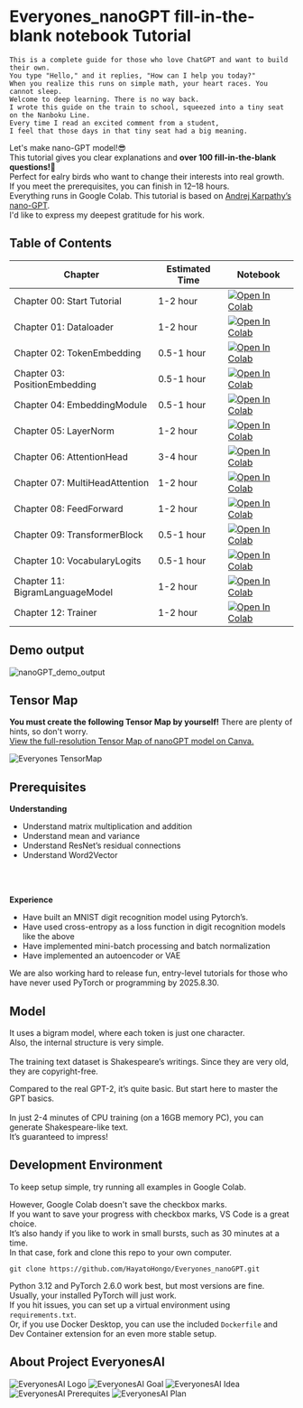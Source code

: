 # **Everyones_nanoGPT fill-in-the-blank notebook Tutorial**

```
This is a complete guide for those who love ChatGPT and want to build their own.  
You type "Hello," and it replies, "How can I help you today?"
When you realize this runs on simple math, your heart races. You cannot sleep.   
Welcome to deep learning. There is no way back.  
I wrote this guide on the train to school, squeezed into a tiny seat on the Nanboku Line.
Every time I read an excited comment from a student, 
I feel that those days in that tiny seat had a big meaning.
```

Let's make nano-GPT model!😎<br>
This tutorial gives you clear explanations and **over 100 fill-in-the-blank questions!🫨** <br>
Perfect for ealry birds who want to change their interests into real growth.<br>
If you meet the prerequisites, you can finish in 12–18 hours.<br>
Everything runs in Google Colab. This tutorial is based on [Andrej Karpathy’s nano-GPT](https://colab.research.google.com/drive/1JMLa53HDuA-i7ZBmqV7ZnA3c_fvtXnx-?usp=sharing). <br>
I'd like to express my deepest gratitude for his work.


## Table of Contents
| Chapter  | Estimated Time | Notebook  |
|---|---|---|
| Chapter 00: Start Tutorial      | 1-2 hour | [![Open In Colab](https://colab.research.google.com/assets/colab-badge.svg)](https://colab.research.google.com/github/HayatoHongo/Everyones_nanoGPT_ja/blob/main/Everyones_nanoGPT_TODO_ja/Everyones_nanoGPT_colab_Chapter00_TODO_ja.ipynb) |
| Chapter 01: Dataloader         | 1-2 hour | [![Open In Colab](https://colab.research.google.com/assets/colab-badge.svg)](https://colab.research.google.com/github/HayatoHongo/Everyones_nanoGPT_ja/blob/main/Everyones_nanoGPT_TODO_ja/Everyones_nanoGPT_colab_Chapter01_TODO_ja.ipynb) |
| Chapter 02: TokenEmbedding     | 0.5-1 hour | [![Open In Colab](https://colab.research.google.com/assets/colab-badge.svg)](https://colab.research.google.com/github/HayatoHongo/Everyones_nanoGPT_ja/blob/main/Everyones_nanoGPT_TODO_ja/Everyones_nanoGPT_colab_Chapter02_TODO_ja.ipynb) |
| Chapter 03: PositionEmbedding  | 0.5-1 hour | [![Open In Colab](https://colab.research.google.com/assets/colab-badge.svg)](https://colab.research.google.com/github/HayatoHongo/Everyones_nanoGPT_ja/blob/main/Everyones_nanoGPT_TODO_ja/Everyones_nanoGPT_colab_Chapter03_TODO_ja.ipynb) |
| Chapter 04: EmbeddingModule    | 0.5-1 hour | [![Open In Colab](https://colab.research.google.com/assets/colab-badge.svg)](https://colab.research.google.com/github/HayatoHongo/Everyones_nanoGPT_ja/blob/main/Everyones_nanoGPT_TODO_ja/Everyones_nanoGPT_colab_Chapter04_TODO_ja.ipynb) |
| Chapter 05: LayerNorm          | 1-2 hour | [![Open In Colab](https://colab.research.google.com/assets/colab-badge.svg)](https://colab.research.google.com/github/HayatoHongo/Everyones_nanoGPT_ja/blob/main/Everyones_nanoGPT_TODO_ja/Everyones_nanoGPT_colab_Chapter05_TODO_ja.ipynb) |
| Chapter 06: AttentionHead      | 3-4 hour | [![Open In Colab](https://colab.research.google.com/assets/colab-badge.svg)](https://colab.research.google.com/github/HayatoHongo/Everyones_nanoGPT_ja/blob/main/Everyones_nanoGPT_TODO_ja/Everyones_nanoGPT_colab_Chapter06_TODO_ja.ipynb) |
| Chapter 07: MultiHeadAttention | 1-2 hour | [![Open In Colab](https://colab.research.google.com/assets/colab-badge.svg)](https://colab.research.google.com/github/HayatoHongo/Everyones_nanoGPT_ja/blob/main/Everyones_nanoGPT_TODO_ja/Everyones_nanoGPT_colab_Chapter07_TODO_ja.ipynb) |
| Chapter 08: FeedForward        | 1-2 hour | [![Open In Colab](https://colab.research.google.com/assets/colab-badge.svg)](https://colab.research.google.com/github/HayatoHongo/Everyones_nanoGPT_ja/blob/main/Everyones_nanoGPT_TODO_ja/Everyones_nanoGPT_colab_Chapter08_TODO_ja.ipynb) |
| Chapter 09: TransformerBlock   | 0.5-1 hour | [![Open In Colab](https://colab.research.google.com/assets/colab-badge.svg)](https://colab.research.google.com/github/HayatoHongo/Everyones_nanoGPT_ja/blob/main/Everyones_nanoGPT_TODO_ja/Everyones_nanoGPT_colab_Chapter09_TODO_ja.ipynb) |
| Chapter 10: VocabularyLogits   | 0.5-1 hour | [![Open In Colab](https://colab.research.google.com/assets/colab-badge.svg)](https://colab.research.google.com/github/HayatoHongo/Everyones_nanoGPT_ja/blob/main/Everyones_nanoGPT_TODO_ja/Everyones_nanoGPT_colab_Chapter10_TODO_ja.ipynb) |
| Chapter 11: BigramLanguageModel| 1-2 hour | [![Open In Colab](https://colab.research.google.com/assets/colab-badge.svg)](https://colab.research.google.com/github/HayatoHongo/Everyones_nanoGPT_ja/blob/main/Everyones_nanoGPT_TODO_ja/Everyones_nanoGPT_colab_Chapter11_TODO_ja.ipynb) |
| Chapter 12: Trainer            | 1-2 hour | [![Open In Colab](https://colab.research.google.com/assets/colab-badge.svg)](https://colab.research.google.com/github/HayatoHongo/Everyones_nanoGPT_ja/blob/main/Everyones_nanoGPT_TODO_ja/Everyones_nanoGPT_colab_Chapter12_TODO_ja.ipynb) |

## **Demo output**
![nanoGPT_demo_output](assets/Everyones_nanoGPT_demo_output.png)

## **Tensor Map**
**You must create the following Tensor Map by yourself!** There are plenty of hints, so don't worry.<br>
[View the full-resolution Tensor Map of nanoGPT model on Canva.](https://www.canva.com/design/DAGskS8QP6k/1zs7IklaMrB_LncHn2I8pA/edit?utm_content=DAGskS8QP6k&utm_campaign=designshare&utm_medium=link2&utm_source=sharebutton)<br>

![Everyones TensorMap](assets/Everyones_nanoGPT_TensorMap_answer.png)

## **Prerequisites**

**Understanding**  
- Understand matrix multiplication and addition  
- Understand mean and variance  
- Understand ResNet’s residual connections  
- Understand Word2Vector  
<br>  
<br>  

**Experience**  
- Have built an MNIST digit recognition model using Pytorch’s.
- Have used cross-entropy as a loss function in digit recognition models like the above  
- Have implemented mini-batch processing and batch normalization  
- Have implemented an autoencoder or VAE

We are also working hard to release fun, entry-level tutorials for those who have never used PyTorch or programming by 2025.8.30.

## **Model**

It uses a bigram model, where each token is just one character.<br> 
Also, the internal structure is very simple.<br>  
The training text dataset is Shakespeare’s writings. Since they are very old, they are copyright-free.<br>

Compared to the real GPT-2, it’s quite basic. But start here to master the GPT basics.<br>  
In just 2-4 minutes of CPU training (on a 16GB memory PC), you can generate Shakespeare-like text.<br> 
It’s guaranteed to impress!<br>

## **Development Environment**

To keep setup simple, try running all examples in Google Colab.<br>

However, Google Colab doesn't save the checkbox marks.<br>
If you want to save your progress with checkbox marks, VS Code is a great choice.<br> 
It’s also handy if you like to work in small bursts, such as 30 minutes at a time.<br> 
In that case, fork and clone this repo to your own computer.<br>

```
git clone https://github.com/HayatoHongo/Everyones_nanoGPT.git
```

Python 3.12 and PyTorch 2.6.0 work best, but most versions are fine.<br> 
Usually, your installed PyTorch will just work.<br>
 If you hit issues, you can set up a virtual environment using `requirements.txt`.<br>
Or, if you use Docker Desktop, you can use the included `Dockerfile` and Dev Container extension for an even more stable setup.

## **About Project EveryonesAI**

![EveryonesAI Logo](assets/EveryonesAI_logo.png)
![EveryonesAI Goal](assets/EveryonesAI_goal.png)
![EveryonesAI Idea](assets/EveryonesAI_idea.png)
![EveryonesAI Prerequites](assets/EveryonesAI_prerequites.png)
![EveryonesAI Plan](assets/EveryonesAI_plan.png)